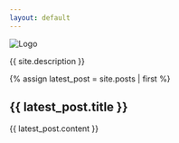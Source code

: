 ```yaml
---
layout: default
---
```


<div class="home">

  <!-- Add the logo image here -->
  <img src="{{ 'assets/images/lw-logo.png' | relative_url }}" alt="Logo" class="logo">
  <p>{{ site.description }}</p>

  {% assign latest_post = site.posts | first %}
  <article>
    <h2>{{ latest_post.title }}</h2>
    <div class="post-content">
      {{ latest_post.content }}
    </div>
  </article>
</div>

